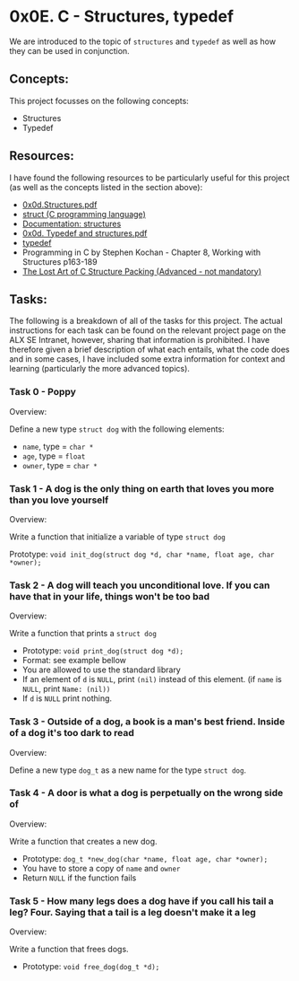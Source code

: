 # 0x0E. C - Structures, typedef

We are introduced to the topic of `structures` and `typedef` as well as how they can be used in conjunction.

## Concepts:

This project focusses on the following concepts:

 - Structures
 - Typedef

## Resources:

I have found the following resources to be particularly useful for this project (as well as the concepts listed in the section above):

 - [0x0d.Structures.pdf](https://s3.amazonaws.com/alx-intranet.hbtn.io/uploads/misc/2021/1/6eb80c79c99f6125450a0dc11b300d46238d1a5a.pdf?X-Amz-Algorithm=AWS4-HMAC-SHA256&X-Amz-Credential=AKIARDDGGGOUSBVO6H7D%2F20230320%2Fus-east-1%2Fs3%2Faws4_request&X-Amz-Date=20230320T124022Z&X-Amz-Expires=86400&X-Amz-SignedHeaders=host&X-Amz-Signature=415dd99b6680b5dfb38a3d50a24202237a00529d1c6dc6a926ea35f7305ce506)
 - [struct (C programming language)](https://en.wikipedia.org/wiki/Struct_(C_programming_language))
 - [Documentation: structures](https://github.com/holbertonschool/Betty/wiki/Documentation:-Data-structures)
 - [0x0d. Typedef and structures.pdf](https://s3.amazonaws.com/alx-intranet.hbtn.io/uploads/misc/2021/1/c8ff3e6f7202be7fa489a584e41d005504a07c23.pdf?X-Amz-Algorithm=AWS4-HMAC-SHA256&X-Amz-Credential=AKIARDDGGGOUSBVO6H7D%2F20230320%2Fus-east-1%2Fs3%2Faws4_request&X-Amz-Date=20230320T124025Z&X-Amz-Expires=86400&X-Amz-SignedHeaders=host&X-Amz-Signature=a7c62fb45e3bdeed652e7656413fe25148d673ea7485f0c1b3a37b0cea0d8dad)
 - [typedef](https://publications.gbdirect.co.uk//c_book/chapter8/typedef.html)
 - Programming in C by Stephen Kochan - Chapter 8, Working with Structures p163-189
 - [The Lost Art of C Structure Packing (Advanced - not mandatory)](http://www.catb.org/esr/structure-packing/)

## Tasks:

The following is a breakdown of all of the tasks for this project. The actual instructions for each task can be found on the relevant project page on the ALX SE Intranet, however, sharing that information is prohibited. I have therefore given a brief description of what each entails, what the code does and in some cases, I have included some extra information for context and learning (particularly the more advanced topics).

### Task 0 - Poppy

[]()

Overview:

Define a new type `struct dog` with the following elements:

 - `name`, type = `char *`
 - `age`, type = `float`
 - `owner`, type = `char *`

### Task 1 - A dog is the only thing on earth that loves you more than you love yourself

[]()

Overview:

Write a function that initialize a variable of type `struct dog`

Prototype: `void init_dog(struct dog *d, char *name, float age, char *owner);`

### Task 2 - A dog will teach you unconditional love. If you can have that in your life, things won't be too bad

[]()

Overview:

Write a function that prints a `struct dog`

 - Prototype: `void print_dog(struct dog *d);`
 - Format: see example bellow
 - You are allowed to use the standard library
 - If an element of `d` is `NULL`, print `(nil)` instead of this element. (if `name` is `NULL`, print `Name: (nil))`
 - If `d` is `NULL` print nothing.

### Task 3 - Outside of a dog, a book is a man's best friend. Inside of a dog it's too dark to read

[]()

Overview:

Define a new type `dog_t` as a new name for the type `struct dog`.

### Task 4 - A door is what a dog is perpetually on the wrong side of

[]()

Overview:

Write a function that creates a new dog.

 - Prototype: `dog_t *new_dog(char *name, float age, char *owner);`
 - You have to store a copy of `name` and `owner`
 - Return `NULL` if the function fails

### Task 5 - How many legs does a dog have if you call his tail a leg? Four. Saying that a tail is a leg doesn't make it a leg

[]()

Overview:

Write a function that frees dogs.

 - Prototype: `void free_dog(dog_t *d);`
